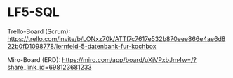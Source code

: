 # LF5-SQL

Trello-Board (Scrum): https://trello.com/invite/b/LONxz70k/ATTI7c7617e532b870eee866e4ae6d822b0fD1098778/lernfeld-5-datenbank-fur-kochbox

Miro-Board (ERD): https://miro.com/app/board/uXjVPxbJm4w=/?share_link_id=698123681233
